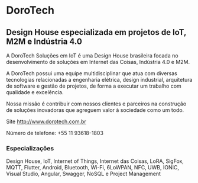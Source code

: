 # DoroTech

## Design House especializada em projetos de IoT, M2M e Indústria 4.0

A DoroTech Soluções em IoT é uma Design House brasileira focada no desenvolvimento de soluções em Internet das Coisas, Indústria 4.0 e M2M.

A DoroTech possui uma equipe multidisciplinar que atua com diversas tecnologias relacionadas a engenharia elétrica, design industrial, arquitetura de software e gestão de projetos, de forma a executar um trabalho com qualidade e excelência.

Nossa missão é contribuir com nossos clientes e parceiros na construção de soluções inovadoras que agreguem valor à sociedade como um todo.

Site http://www.dorotech.com.br

Número de telefone: +55 11 93618-1803

### Especializações

Design House, IoT, Internet of Things, Internet das Coisas, LoRA, SigFox, MQTT, Flutter, Android, Bluetooth, Wi-Fi, 6LoWPAN, NFC, UWB, IONIC, Visual Studio, Angular, Swagger, NoSQL e Project Management
